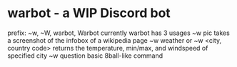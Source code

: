 # warbot - a WIP Discord bot
prefix: ~w, ~W, warbot, Warbot
currently warbot has 3 usages 
~w pic <wikipedia page with infobox> 
  takes a screenshot of the infobox of a wikipedia page
~w weather <city> or ~w <city, country code>
  returns the temperature, min/max, and windspeed of specified city
~w question <anything>
   basic 8ball-like command

